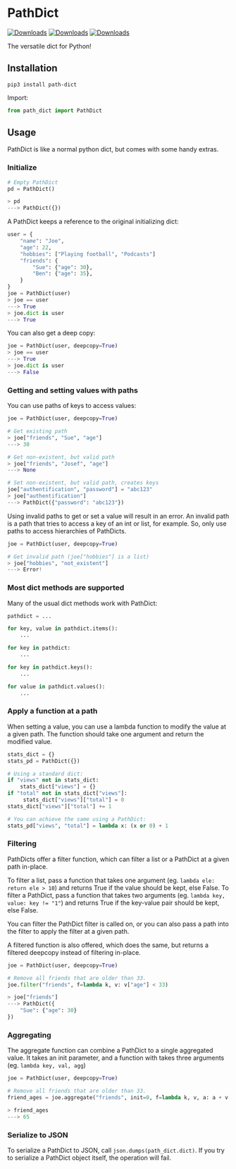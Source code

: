 # PathDict

[![Downloads](https://pepy.tech/badge/path-dict)](https://pepy.tech/project/path-dict)
[![Downloads](https://pepy.tech/badge/path-dict/month)](https://pepy.tech/project/path-dict)
[![Downloads](https://pepy.tech/badge/path-dict/week)](https://pepy.tech/project/path-dict)


The versatile dict for Python!


## Installation
`pip3 install path-dict`

Import:

```python
from path_dict import PathDict
```



## Usage
PathDict is like a normal python dict, but comes with some handy extras.



### Initialize

```python
# Empty PathDict
pd = PathDict()

> pd
---> PathDict({})

```

A PathDict keeps a reference to the original initializing dict:

```python
user = {
	"name": "Joe",
	"age": 22,
	"hobbies": ["Playing football", "Podcasts"]
	"friends": {
		"Sue": {"age": 30},
		"Ben": {"age": 35},
	}
}
joe = PathDict(user)
> joe == user
---> True
> joe.dict is user
---> True
```

You can also get a deep copy:

```python
joe = PathDict(user, deepcopy=True)
> joe == user
---> True
> joe.dict is user
---> False
```



### Getting and setting values with paths

You can use paths of keys to access values:

```python
joe = PathDict(user, deepcopy=True)

# Get existing path
> joe["friends", "Sue", "age"]
---> 30

# Get non-existent, but valid path
> joe["friends", "Josef", "age"]
---> None

# Set non-existent, but valid path, creates keys
joe["authentification", "password"] = "abc123"
> joe["authentification"]
---> PathDict({"password": "abc123"})
```

Using invalid paths to get or set a value will result in an error. An invalid path is a path that tries to access a key of an int or list, for example. So, only use paths to access hierarchies of PathDicts.


```python
joe = PathDict(user, deepcopy=True)

# Get invalid path (joe["hobbies"] is a list)
> joe["hobbies", "not_existent"]
---> Error!
```



### Most dict methods are supported

Many of the usual dict methods work with PathDict:

```python
pathdict = ...

for key, value in pathdict.items():
	...

for key in pathdict:
	...

for key in pathdict.keys():
	...

for value in pathdict.values():
	...

```


### Apply a function at a path

When setting a value, you can use a lambda function to modify the value at a given path.
The function should take one argument and return the modified value.


```python
stats_dict = {}
stats_pd = PathDict({})

# Using a standard dict:
if "views" not in stats_dict:
	stats_dict["views"] = {}
if "total" not in stats_dict["views"]:
	 stats_dict["views"]["total"] = 0
stats_dict["views"]["total"] += 1

# You can achieve the same using a PathDict:
stats_pd["views", "total"] = lambda x: (x or 0) + 1
```



### Filtering

PathDicts offer a filter function, which can filter a list or a PathDict at a given path in-place.

To filter a list, pass a function that takes one argument (eg. `lambda ele: return ele > 10`) and returns True if the value should be kept, else False.
To filter a PathDict, pass a function that takes two arguments (eg. `lambda key, value: key != "1"`) and returns True if the key-value pair should be kept, else False.

You can filter the PathDict filter is called on, or you can also pass a path into the filter to apply the filter at a given path.

A filtered function is also offered, which does the same, but returns a filtered deepcopy instead of filtering in-place.


```python
joe = PathDict(user, deepcopy=True)

# Remove all friends that are older than 33.
joe.filter("friends", f=lambda k, v: v["age"] < 33)

> joe["friends"]
---> PathDict({
	"Sue": {"age": 30}
})
```


### Aggregating

The aggregate function can combine a PathDict to a single aggregated value.
It takes an init parameter, and a function with takes three arguments (eg. `lambda key, val, agg`)

```python
joe = PathDict(user, deepcopy=True)

# Remove all friends that are older than 33.
friend_ages = joe.aggregate("friends", init=0, f=lambda k, v, a: a + v["age"])

> friend_ages
---> 65
```

### Serialize to JSON

To serialize a PathDict to JSON, call `json.dumps(path_dict.dict)`.
If you try to serialize a PathDict object itself, the operation will fail.
